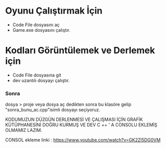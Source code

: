 # Oyunu Çalıştırmak İçin

- Code File dosyasını aç
- Game.exe dosyasını çalıştır.


# Kodları Görüntülemek ve Derlemek için 

- Code File dosyasına git 
- dev uzantılı dosyayı çalıştır.

### Sonra
dosya > proje veya dosya aç  dedikten sonra
bu klasöre gelip 
"sonra_bunu_ac.cpp"isimli dosyayı seçiyoruz.



KODUMUZUN DÜZGÜN DERLENMESİ VE ÇALIŞMASI İÇİN 
GRAFİK KÜTÜPHANESİNİ DOĞRU KURMUŞ VE DEV C ++ ' A CONSOLU EKLEMİŞ OLMAMIZ LAZIM.

CONSOL ekleme linki : https://www.youtube.com/watch?v=GK2Zl5DG0VM
